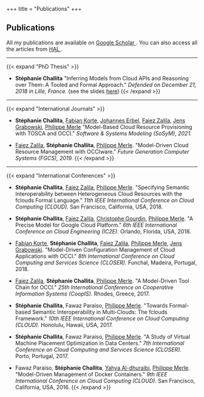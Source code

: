 +++
title = "Publications"
+++

## Publications

All my publications are available on [Google Scholar <i class="ai ai-google-scholar"></i>](https://scholar.google.com/citations?user=DrOTwx4AAAAJ&hl=en).
You can also access all the articles from [HAL <i class="ai ai-hal"></i>](https://hal.archives-ouvertes.fr/search/index/?q=%2A&authIdHal_s=stephaniechallita).

---
								
{{< expand "PhD Thesis" >}}

- **Stéphanie Challita** [<i class="fa fa-paperclip"></i>](https://tel.archives-ouvertes.fr/tel-02016442/file/Challita-Thesis-final.pdf) "Inferring Models from Cloud APIs and Reasoning over Them: A Tooled and Formal Approach."
*Defended on December 21, 2018 in Lille, France.* (see the slides [here](https://www.slideshare.net/StephanieCHALLITA/stphanie-challitas-phd-defense-presentation-127248302))
{{< /expand >}}

---

{{< expand "International Journals" >}}

- **Stéphanie Challita**, [Fabian Korte](https://www.swe.informatik.uni-goettingen.de/staff/fabian-korte), [Johannes Erbel](https://www.swe.informatik.uni-goettingen.de/staff/johannes-martin-erbel), [Faiez Zalila](https://sites.google.com/site/faiezzalila), [Jens Grabowski](https://www.swe.informatik.uni-goettingen.de/staff/jens-grabowski), [Philippe Merle](http://chercheurs.lille.inria.fr/~pmerle/index.html) 
[<i class="fa fa-paperclip"></i>](https://link.springer.com/article/10.1007/s10270-021-00869-y) "Model-Based Cloud Resource Provisioning with TOSCA and OCCI."
*Software & Systems Modeling (SoSyM), 2021.*

- [Faiez Zalila](https://sites.google.com/site/faiezzalila), **Stéphanie Challita**, [Philippe Merle](http://chercheurs.lille.inria.fr/~pmerle/index.html).
[<i class="fa fa-paperclip"></i>](https://hal.inria.fr/hal-02375378/document) "Model-Driven Cloud Resource Management with OCCIware."
*Future Generation Computer Systems (FGCS), 2019.*
{{< /expand >}}

---								
                                    
{{< expand "International Conferences" >}}

- **Stéphanie Challita**, [Faiez Zalila](https://sites.google.com/site/faiezzalila), [Philippe Merle](http://chercheurs.lille.inria.fr/~pmerle/index.html).
[<i class="fa fa-paperclip"></i>](https://hal.inria.fr/hal-01790629/document) "Specifying Semantic Interoperability between Heterogeneous Cloud Resources with the fclouds Formal Language."
*11th IEEE International Conference on Cloud Computing (CLOUD).* San Francisco, California, USA, 2018.

- **Stéphanie Challita**, [Faiez Zalila](https://sites.google.com/site/faiezzalila), [Christophe Gourdin](https://www.linkedin.com/in/christophe-gourdin-38b80250), [Philippe Merle](http://chercheurs.lille.inria.fr/~pmerle/index.html).
[<i class="fa fa-paperclip"></i>](https://hal.inria.fr/hal-01689659/document) "A Precise Model for Google Cloud Platform."
*6th IEEE International Conference on Cloud Engineering (IC2E).* Orlando, Florida, USA, 2018.

- [Fabian Korte](https://www.swe.informatik.uni-goettingen.de/staff/fabian-korte), **Stéphanie Challita**, [Faiez Zalila](https://sites.google.com/site/faiezzalila), [Philippe Merle](http://chercheurs.lille.inria.fr/~pmerle/index.html), [Jens Grabowski](https://www.swe.informatik.uni-goettingen.de/staff/jens-grabowski).
[<i class="fa fa-paperclip"></i>](https://hal.inria.fr/hal-01678945/document) "Model-Driven Configuration Management of Cloud Applications with OCCI."
*8th International Conference on Cloud Computing and Services Science (CLOSER).* Funchal, Madeira, Portugal, 2018.

- [Faiez Zalila](https://sites.google.com/site/faiezzalila), **Stéphanie Challita**, [Philippe Merle](http://chercheurs.lille.inria.fr/~pmerle/index.html).
[<i class="fa fa-paperclip"></i>](https://hal.inria.fr/hal-01583165/document) "A Model-Driven Tool Chain for OCCI."
*25th International Conference on Cooperative Information Systems (CoopIS).* Rhodes, Greece, 2017.

- **Stéphanie Challita**, Fawaz Paraiso, [Philippe Merle](http://chercheurs.lille.inria.fr/~pmerle/index.html).
[<i class="fa fa-paperclip"></i>](https://hal.inria.fr/hal-01519831/document) "Towards Formal-based Semantic Interoperability in Multi-Clouds: The fclouds Framework."
*10th IEEE International Conference on Cloud Computing (CLOUD).* Honolulu, Hawaii, USA, 2017.

- **Stéphanie Challita**, Fawaz Paraiso, [Philippe Merle](http://chercheurs.lille.inria.fr/~pmerle/index.html).
[<i class="fa fa-paperclip"></i>](https://hal.inria.fr/hal-01481631/document) "A Study of Virtual Machine Placement Optimization in Data Centers."
*7th International Conference on Cloud Computing and Services Science (CLOSER).* Porto, Portugal, 2017.

- Fawaz Paraiso, **Stéphanie Challita**, [Yahya Al-dhuraibi](https://www.linkedin.com/in/yahya-al-dhuraibi-6a73b3a1/?locale=fr_FR), [Philippe Merle](http://chercheurs.lille.inria.fr/~pmerle/index.html).
[<i class="fa fa-paperclip"></i>](https://hal.inria.fr/hal-01314827/document) "Model-Driven Management of Docker Containers."
*9th IEEE International Conference on Cloud Computing (CLOUD).* San Francisco, California, USA, 2016.
{{< /expand >}}
